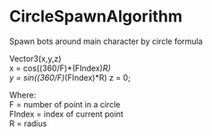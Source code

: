 # CircleSpawnAlgorithm
Spawn bots around main character by circle formula 

Vector3(x,y,z)  
x = cos((360/F)*(FIndex)*R)  
y = sin((360/F)*(FIndex)*R)
z = 0;  
  
Where:  
F = number of point in a circle  
FIndex = index of current point  
R = radius  
